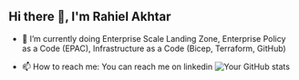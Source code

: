 ## Hi there 👋, I'm Rahiel Akhtar

<!--
**raheel1906/raheel1906** is a ✨ _special_ ✨ repository because its `README.md` (this file) appears on your GitHub profile.
-->

- 🔭 I’m currently doing Enterprise Scale Landing Zone, Enterprise Policy as a Code (EPAC), Infrastructure as a Code (Bicep, Terraform, GitHub)
<!-- - 🌱 I’m currently learning ... -->
- 📫 How to reach me: You can reach me on linkedin
![Your GitHub stats](https://github-readme-stats.vercel.app/api?username=yourusername&show_icons=true&theme=dark)

<!-- ![Top Languages](https://github-readme-stats.vercel.app/api/top-langs/?username=raheel1906&layout=compact&theme=dark) -->
